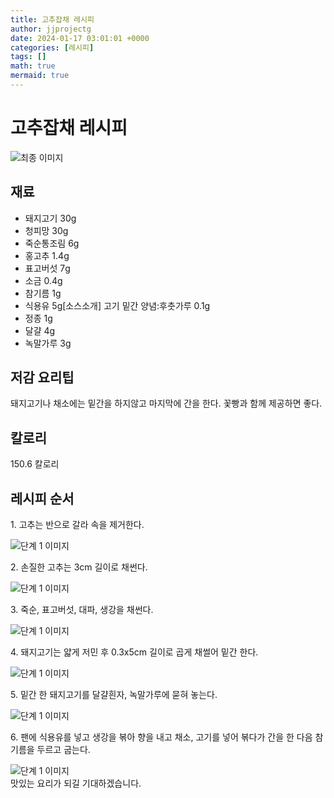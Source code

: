 ```yaml
---
title: 고추잡채 레시피
author: jjprojectg
date: 2024-01-17 03:01:01 +0000
categories: [레시피]
tags: []
math: true
mermaid: true
---
```

<meta name="og:type" content="website"/>
<meta charset="UTF-8"/>
<div class="header">
  <h1>고추잡채 레시피</h1>
</div>

<div class="container my-4">
  <div class="row">
    <div class="col-12 col-md-6">
      <div class="recipe-image">
        <img src="http://www.foodsafetykorea.go.kr/uploadimg/20141117/20141117053402_1416213242394.jpg" class="step-image" alt="최종 이미지"/>
      </div>
    </div>
    <div class="col-12 col-md-6">
      <div class="ingredients">
        <h2>재료</h2>
        <ul class="card">
          <li> 돼지고기 30g </li>
          <li>  청피망 30g </li>
          <li>  죽순통조림 6g </li>
          <li>  홍고추 1.4g </li>
          <li>  표고버섯 7g </li>
          <li>  소금 0.4g </li>
          <li>  참기름 1g </li>
          <li>  식용유 5g[소스소개] 고기 밑간 양념:후춧가루 0.1g </li>
          <li>  정종 1g </li>
          <li>  달걀 4g </li>
          <li>  녹말가루 3g </li>
</ul>
      </div>
    </div>
    <div class="col-12 col-md-6">
      <div class="ingredients">
        <h2>저감 요리팁</h2>
        <div class="card"> 
          <p>
            돼지고기나 채소에는 밑간을 하지않고 마지막에 간을 한다. 꽃빵과 함께 제공하면 좋다.
          </p>
        </div>
      </div>
      <div class="ingredients">
        <h2>칼로리</h2>
        <div class="card"> 
          <p>
            150.6 칼로리
          </p>
        </div>
      </div>
    </div>
  </div>

  <h2 class="my-4">레시피 순서</h2>
  <div class="card recipe-card">
    <div class="card-body recipe-step">
      <p class="card-text step-description">1. 고추는 반으로 갈라 속을 제거한다.</p>
      <img src="http://www.foodsafetykorea.go.kr/uploadimg/cook/809-1.jpg" alt="단계 1 이미지" class="step-image"/>
    </div>
  </div>
  <div class="card recipe-card">
    <div class="card-body recipe-step">
      <p class="card-text step-description">2. 손질한 고추는 3cm 길이로 채썬다.</p>
      <img src="http://www.foodsafetykorea.go.kr/uploadimg/cook/809-2.jpg" alt="단계 1 이미지" class="step-image"/>
    </div>
  </div>
  <div class="card recipe-card">
    <div class="card-body recipe-step">
      <p class="card-text step-description">3. 죽순, 표고버섯, 대파, 생강을 채썬다.</p>
      <img src="http://www.foodsafetykorea.go.kr/uploadimg/cook/809-3.jpg" alt="단계 1 이미지" class="step-image"/>
    </div>
  </div>
  <div class="card recipe-card">
    <div class="card-body recipe-step">
      <p class="card-text step-description">4. 돼지고기는 얇게 저민 후 0.3x5cm 길이로 곱게 채썰어 밑간 한다.</p>
      <img src="http://www.foodsafetykorea.go.kr/uploadimg/cook/809-4.jpg" alt="단계 1 이미지" class="step-image"/>
    </div>
  </div>
  <div class="card recipe-card">
    <div class="card-body recipe-step">
      <p class="card-text step-description">5. 밑간 한 돼지고기를 달걀흰자, 녹말가루에 묻혀 놓는다.</p>
      <img src="http://www.foodsafetykorea.go.kr/uploadimg/cook/809-5.jpg" alt="단계 1 이미지" class="step-image"/>
    </div>
  </div>
  <div class="card recipe-card">
    <div class="card-body recipe-step">
      <p class="card-text step-description">6. 팬에 식용유를 넣고 생강을 볶아 향을 내고 채소, 고기를 넣어 볶다가 간을 한 다음 참기름을 두르고 굽는다.</p>
      <img src="http://www.foodsafetykorea.go.kr/uploadimg/cook/809-6.jpg" alt="단계 1 이미지" class="step-image"/>
    </div>
  </div>

</div>
맛있는 요리가 되길 기대하겠습니다.

